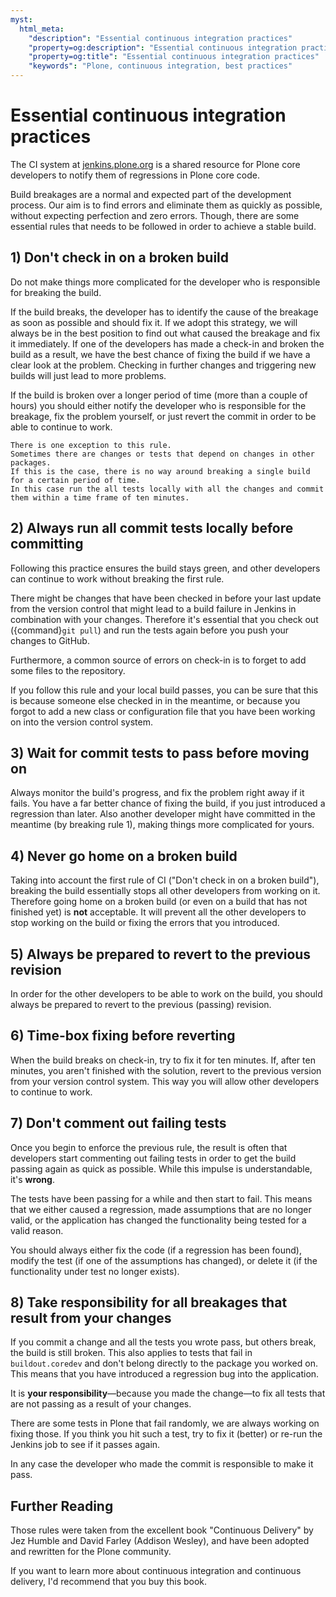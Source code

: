 ```yaml
---
myst:
  html_meta:
    "description": "Essential continuous integration practices"
    "property=og:description": "Essential continuous integration practices"
    "property=og:title": "Essential continuous integration practices"
    "keywords": "Plone, continuous integration, best practices"
---
```


# Essential continuous integration practices

The CI system at [jenkins.plone.org](https://jenkins.plone.org) is a shared resource for Plone core developers to notify them of regressions in Plone core code.

Build breakages are a normal and expected part of the development process.
Our aim is to find errors and eliminate them as quickly as possible, without expecting perfection and zero errors.
Though, there are some essential rules that needs to be followed in order to achieve a stable build.


## 1) Don't check in on a broken build

Do not make things more complicated for the developer who is responsible for breaking the build.

If the build breaks, the developer has to identify the cause of the breakage as soon as possible and should fix it.
If we adopt this strategy, we will always be in the best position to find out what caused the breakage and fix it immediately.
If one of the developers has made a check-in and broken the build as a result, we have the best chance of fixing the build if we have a clear look at the problem.
Checking in further changes and triggering new builds will just lead to more problems.

If the build is broken over a longer period of time (more than a couple of hours) you should either notify the developer who is responsible for the breakage, fix the problem yourself, or just revert the commit in order to be able to continue to work.

```note
There is one exception to this rule.
Sometimes there are changes or tests that depend on changes in other packages.
If this is the case, there is no way around breaking a single build for a certain period of time.
In this case run the all tests locally with all the changes and commit them within a time frame of ten minutes.
```


## 2) Always run all commit tests locally before committing

Following this practice ensures the build stays green, and other developers can continue to work without breaking the first rule.

There might be changes that have been checked in before your last update from the version control that might lead to a build failure in Jenkins in combination with your changes.
Therefore it's essential that you check out ({command}`git pull`) and run the tests again before you push your changes to GitHub.

Furthermore, a common source of errors on check-in is to forget to add some files to the repository.

If you follow this rule and your local build passes, you can be sure that this is because someone else checked in in the meantime, or because you forgot to add a new class or configuration file that you have been working on into the version control system.


## 3) Wait for commit tests to pass before moving on

Always monitor the build's progress, and fix the problem right away if it fails.
You have a far better chance of fixing the build, if you just introduced a regression than later.
Also another developer might have committed in the meantime (by breaking rule 1), making things more complicated for yours.


## 4) Never go home on a broken build

Taking into account the first rule of CI ("Don't check in on a broken build"), breaking the build essentially stops all other developers from working on it.
Therefore going home on a broken build (or even on a build that has not finished yet) is **not** acceptable.
It will prevent all the other developers to stop working on the build or fixing the errors that you introduced.


## 5) Always be prepared to revert to the previous revision

In order for the other developers to be able to work on the build, you should always be prepared to revert to the previous (passing) revision.


## 6) Time-box fixing before reverting

When the build breaks on check-in, try to fix it for ten minutes.
If, after ten minutes, you aren't finished with the solution, revert to the previous version from your version control system.
This way you will allow other developers to continue to work.


## 7) Don't comment out failing tests

Once you begin to enforce the previous rule, the result is often that developers start commenting out failing tests in order to get the build passing again as quick as possible.
While this impulse is understandable, it's **wrong**.

The tests have been passing for a while and then start to fail.
This means that we either caused a regression, made assumptions that are no longer valid, or the application has changed the functionality being tested for a valid reason.

You should always either fix the code (if a regression has been found), modify the test (if one of the assumptions has changed), or delete it (if the functionality under test no longer exists).


## 8) Take responsibility for all breakages that result from your changes

If you commit a change and all the tests you wrote pass, but others break, the build is still broken.
This also applies to tests that fail in `buildout.coredev` and don't belong directly to the package you worked on.
This means that you have introduced a regression bug into the application.

It is **your responsibility**—because you made the change—to fix all tests that are not passing as a result of your changes.

There are some tests in Plone that fail randomly, we are always working on fixing those.
If you think you hit such a test, try to fix it (better) or re-run the Jenkins job to see if it passes again.

In any case the developer who made the commit is responsible to make it pass.


## Further Reading

Those rules were taken from the excellent book "Continuous Delivery" by Jez Humble and David Farley (Addison Wesley), and have been adopted and rewritten for the Plone community.

If you want to learn more about continuous integration and continuous delivery, I'd recommend that you buy this book.
